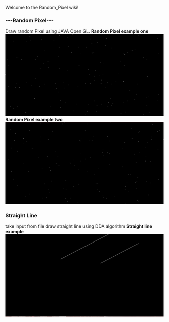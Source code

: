 Welcome to the Random_Pixel wiki!
### ---Random Pixel---
Draw random Pixel using JAVA Open GL.
**Random Pixel example one**
![Random Pixel example one](https://github.com/Muhaiminur/Random_Pixel/blob/master/Screen%20Shot%20One.PNG)
**Random Pixel example two**
![Random Pixel example two](https://github.com/Muhaiminur/Random_Pixel/blob/master/Screen%20Shot%20Two.PNG)
### Straight Line
take input from file
draw straight line using DDA algorithm
**Straight line example**
![Straight Line Example](https://github.com/Muhaiminur/Random_Pixel/blob/master/Straight%20LIne.PNG)
